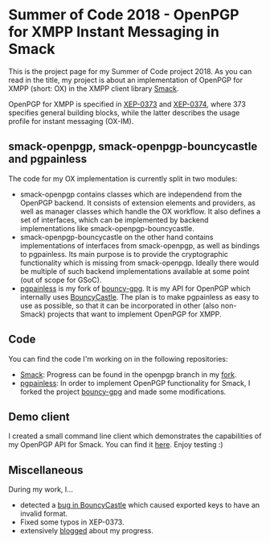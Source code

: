 # Summer of Code 2018 - OpenPGP for XMPP Instant Messaging in Smack

This is the project page for my Summer of Code project 2018. As you can read in the title, my project is about an implementation of OpenPGP for XMPP (short: OX) in the XMPP client library 
[Smack](https://github.com/igniterealtime/Smack).

OpenPGP for XMPP is specified in [XEP-0373](https://xmpp.org/extensions/xep-0373.html) and [XEP-0374](https://xmpp.org/extensions/xep-0374.html), where 373 specifies general building blocks, while 
the latter describes the usage profile for instant messaging (OX-IM).

## smack-openpgp, smack-openpgp-bouncycastle and pgpainless

The code for my OX implementation is currently split in two modules:
* smack-openpgp contains classes which are independend from the OpenPGP backend. It consists of extension elements and providers, as well as manager classes which handle the OX workflow. It also 
defines a set of interfaces, which can be implemented by backend implementations like smack-openpgp-bouncycastle.
* smack-openpgp-bouncycastle on the other hand contains implementations of interfaces from smack-openpgp, as well as bindings to pgpainless. Its main purpose is to provide the cryptographic 
functionality which is missing from smack-openpgp. Ideally there would be multiple of such backend implementations available at some point (out of scope for GSoC).
* [pgpainless](https://github.com/vanitasvitae/pgpainless) is my fork of [bouncy-gpg](https://github.com/neuhalje/bouncy-gpg). It is my API for OpenPGP which internally uses 
[BouncyCastle](https://www.bouncycastle.org/). The plan is to make pgpainless as easy to use as possible, so that it can be incorporated in other (also non-Smack) projects that want to implement
OpenPGP for XMPP.

## Code

You can find the code I'm working on in the following repositories:

* [Smack](https://github.com/igniterealtime/Smack): Progress can be found in the openpgp branch 
in my [fork](https://github.com/vanitasvitae/Smack/tree/openpgp).
* [pgpainless](https://github.com/vanitasvitae/pgpainless): In order to implement OpenPGP 
functionality for Smack, I forked the project [bouncy-gpg](https://github.com/neuhalje/bouncy-gpg) and made some modifications.

## Demo client

I created a small command line client which demonstrates the capabilities of my OpenPGP API for Smack.
You can find it [here](https://github.com/vanitasvitae/oxclient). Enjoy testing :)

## Miscellaneous

During my work, I...

* detected a [bug in BouncyCastle](https://github.com/bcgit/bc-java/issues/348) which caused exported keys to have an invalid format.
* Fixed some typos in XEP-0373.
* extensively [blogged](https://blogs.fsfe.org/vanitasvitae/category/gsoc-2018/) about my progress.
